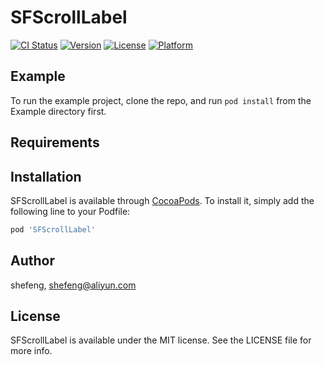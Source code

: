 # SFScrollLabel

[![CI Status](https://img.shields.io/travis/shefeng/SFScrollLabel.svg?style=flat)](https://travis-ci.org/shefeng/SFScrollLabel)
[![Version](https://img.shields.io/cocoapods/v/SFScrollLabel.svg?style=flat)](https://cocoapods.org/pods/SFScrollLabel)
[![License](https://img.shields.io/cocoapods/l/SFScrollLabel.svg?style=flat)](https://cocoapods.org/pods/SFScrollLabel)
[![Platform](https://img.shields.io/cocoapods/p/SFScrollLabel.svg?style=flat)](https://cocoapods.org/pods/SFScrollLabel)

## Example

To run the example project, clone the repo, and run `pod install` from the Example directory first.

## Requirements

## Installation

SFScrollLabel is available through [CocoaPods](https://cocoapods.org). To install
it, simply add the following line to your Podfile:

```ruby
pod 'SFScrollLabel'
```

## Author

shefeng, shefeng@aliyun.com

## License

SFScrollLabel is available under the MIT license. See the LICENSE file for more info.
